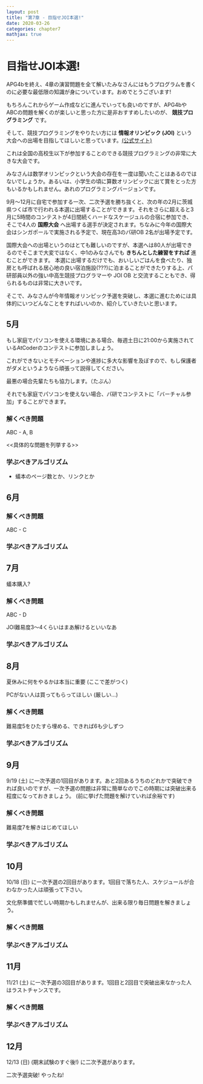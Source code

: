 ```yaml
---
layout: post
title: "第7章 - 目指せJOI本選!"
date: 2020-03-26
categories: chapter7
mathjax: true
---
```


# 目指せJOI本選!

APG4bを終え、4章の演習問題を全て解いたみなさんにはもうプログラムを書くのに必要な最低限の知識が身についています。おめでとうございます!

もちろんこれからゲーム作成などに進んでいっても良いのですが、APG4bやABCの問題を解くのが楽しいと思った方に是非おすすめしたいのが、 **競技プログラミング** です。

そして、競技プログラミングをやりたい方には **情報オリンピック (JOI)** という大会への出場を目指してほしいと思っています。[(公式サイト)](https://www.ioi-jp.org/)

これは全国の高校生以下が参加することのできる競技プログラミングの非常に大きな大会です。

みなさんは数学オリンピックという大会の存在を一度は聞いたことはあるのではないでしょうか。あるいは、小学生の頃に算数オリンピックに出て賞をとった方もいるかもしれません。あれのプログラミングバージョンです。

9月〜12月に自宅で参加する一次、二次予選を勝ち抜くと、次の年の2月に茨城県つくば市で行われる本選に出場することができます。それをさらに超えると3月に5時間のコンテストが4日間続くハードなスケージュルの合宿に参加でき、そこで4人の **国際大会** へ出場する選手が決定されます。ちなみに今年の国際大会はシンガポールで実施される予定で、現在高3のパ研OB 2名が出場予定です。

国際大会への出場というのはとても難しいのですが、本選へは80人が出場できるのでそこまで大変ではなく、中1のみなさんでも **きちんとした練習をすれば** 進むことができます。 本選に出場するだけでも、おいしいごはんを食べたり、独房とも呼ばれる居心地の良い宿泊施設(???)に泊まることができたりする上、パ研部員以外の強い中高生競技プログラマーや JOI OB と交流することもでき、得られるものは非常に大きいです。

そこで、みなさんが今年情報オリンピック予選を突破し、本選に進むためには具体的にいつどんなことをすればいいのか、紹介していきたいと思います。





## 5月

もし家庭でパソコンを使える環境にある場合、毎週土日に21:00から実施されているAtCoderのコンテストに参加しましょう。

これができないとモチベーションや進捗に多大な影響を及ぼすので、もし保護者がダメというようなら頑張って説得してください。

最悪の場合先輩たちも協力します。（たぶん）

それでも家庭でパソコンを使えない場合、パ研でコンテストに「バーチャル参加」することができます。



### 解くべき問題

ABC - A,  B

<<具体的な問題を列挙する>>

### 学ぶべきアルゴリズム

- 蟻本のページ数とか、リンクとか





## 6月



### 解くべき問題

ABC - C

### 学ぶべきアルゴリズム






## 7月

蟻本購入?



### 解くべき問題

ABC - D

JOI難易度3〜4くらいはまあ解けるといいなあ

### 学ぶべきアルゴリズム






## 8月

夏休みに何をやるかは本当に重要 (ここで差がつく)

PCがない人は買ってもらってほしい (厳しい...)



### 解くべき問題

難易度5をひたすら埋める、できれば6も少しずつ

### 学ぶべきアルゴリズム






## 9月

9/19 (土) に一次予選の1回目があります。あと2回あるうちのどれかで突破できれば良いのですが、一次予選の問題は非常に簡単なのでこの時期には突破出来る程度になっておきましょう。 (前に挙げた問題を解けていれば余裕です)



### 解くべき問題

難易度7を解きはじめてほしい

### 学ぶべきアルゴリズム






## 10月

10/18 (日) に一次予選の2回目があります。1回目で落ちた人、スケジュールが合わなかった人は頑張って下さい。

文化祭準備で忙しい時期かもしれませんが、出来る限り毎日問題を解きましょう。



### 解くべき問題
### 学ぶべきアルゴリズム






## 11月

11/21 (土) に一次予選の3回目があります。1回目と2回目で突破出来なかった人はラストチャンスです。

### 解くべき問題

### 学ぶべきアルゴリズム





## 12月

12/13 (日) (期末試験のすぐ後!) に二次予選があります。

二次予選突破! やったね!




